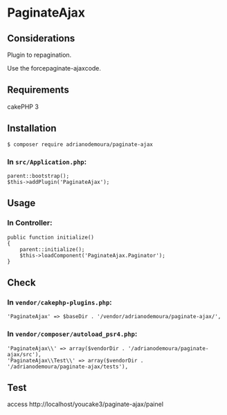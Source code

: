 # PaginateAjax

## Considerations
Plugin to repagination.

Use the forcepaginate-ajaxcode.

## Requirements

cakePHP 3

## Installation
```
$ composer require adrianodemoura/paginate-ajax
```
### In `src/Application.php`:

```
parent::bootstrap();
$this->addPlugin('PaginateAjax');
```

## Usage

### In Controller:

```
public function initialize()
{
    parent::initialize();
    $this->loadComponent('PaginateAjax.Paginator');
}
```

## Check

### In `vendor/cakephp-plugins.php`:
```
'PaginateAjax' => $baseDir . '/vendor/adrianodemoura/paginate-ajax/',
```

### In `vendor/composer/autoload_psr4.php`:
```
'PaginateAjax\\' => array($vendorDir . '/adrianodemoura/paginate-ajax/src'),
'PaginateAjax\\Test\\' => array($vendorDir . '/adrianodemoura/paginate-ajax/tests'),
```

## Test

access http://localhost/youcake3/paginate-ajax/painel

